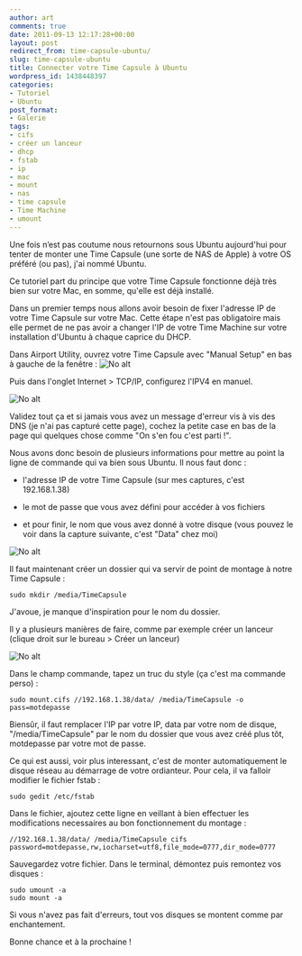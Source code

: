 ```yaml
---
author: art
comments: true
date: 2011-09-13 12:17:28+00:00
layout: post
redirect_from: time-capsule-ubuntu/
slug: time-capsule-ubuntu
title: Connecter votre Time Capsule à Ubuntu
wordpress_id: 1438448397
categories:
- Tutoriel
- Ubuntu
post_format:
- Galerie
tags:
- cifs
- créer un lanceur
- dhcp
- fstab
- ip
- mac
- mount
- nas
- time capsule
- Time Machine
- umount
---
```


Une fois n’est pas coutume nous retournons sous Ubuntu aujourd'hui pour tenter de monter une Time Capsule (une sorte de NAS de Apple) à votre OS préféré (ou pas), j'ai nommé Ubuntu.

Ce tutoriel part du principe que votre Time Capsule fonctionne déjà très bien sur votre Mac, en somme, qu'elle est déjà installé.

Dans un premier temps nous allons avoir besoin de fixer l'adresse IP de votre Time Capsule sur votre Mac. Cette étape n'est pas obligatoire mais elle permet de ne pas avoir a changer l'IP de votre Time Machine sur votre installation d'Ubuntu à chaque caprice du DHCP.

Dans Airport Utility, ouvrez votre Time Capsule avec "Manual Setup" en bas à gauche de la fenêtre :
<img alt="No alt" data-src="https://static.irz.fr/2011/09/hiro-2011-09-13-at-12.56.53.png" src="https://static.irz.fr/thumb.php?size=<100&crop=0&src=https://static.irz.fr/2011/09/hiro-2011-09-13-at-12.56.53.png" />

Puis dans l'onglet Internet > TCP/IP, configurez l'IPV4 en manuel.

<img alt="No alt" data-src="https://static.irz.fr/2011/09/hiro-2011-09-13-at-12.47.28.png" src="https://static.irz.fr/thumb.php?size=<100&crop=0&src=https://static.irz.fr/2011/09/hiro-2011-09-13-at-12.47.28.png" />

Validez tout ça et si jamais vous avez un message d'erreur vis à vis des DNS (je n'ai pas capturé cette page), cochez la petite case en bas de la page qui quelques chose comme "On s'en fou c'est parti !".

Nous avons donc besoin de plusieurs informations pour mettre au point la ligne de commande qui va bien sous Ubuntu. Il nous faut donc :



	
  * l'adresse IP de votre Time Capsule (sur mes captures, c'est 192.168.1.38)

	
  * le mot de passe que vous avez défini pour accéder à vos fichiers

	
  * et pour finir, le nom que vous avez donné à votre disque (vous pouvez le voir dans la capture suivante, c'est "Data" chez moi)


<img alt="No alt" data-src="https://static.irz.fr/2011/09/hiro-2011-09-13-at-12.49.11.png" src="https://static.irz.fr/thumb.php?size=<100&crop=0&src=https://static.irz.fr/2011/09/hiro-2011-09-13-at-12.49.11.png" />

Il faut maintenant créer un dossier qui va servir de point de montage à notre Time Capsule :

    
    sudo mkdir /media/TimeCapsule


J'avoue, je manque d'inspiration pour le nom du dossier.

Il y a plusieurs manières de faire, comme par exemple créer un lanceur (clique droit sur le bureau > Créer un lanceur)

<img alt="No alt" data-src="https://static.irz.fr/2011/09/Capture-Creer-lanceur.png" src="https://static.irz.fr/thumb.php?size=<100&crop=0&src=https://static.irz.fr/2011/09/Capture-Creer-lanceur.png" />

Dans le champ commande, tapez un truc du style (ça c'est ma commande perso) :

    
    sudo mount.cifs //192.168.1.38/data/ /media/TimeCapsule -o pass=motdepasse


Biensûr, il faut remplacer l'IP par votre IP, data par votre nom de disque, "/media/TimeCapsule" par le nom du dossier que vous avez créé plus tôt, motdepasse par votre mot de passe.

Ce qui est aussi, voir plus interessant, c'est de monter automatiquement le disque réseau au démarrage de votre ordianteur. Pour cela, il va falloir modifier le fichier fstab :

    
    sudo gedit /etc/fstab


Dans le fichier, ajoutez cette ligne en veillant à bien effectuer les modifications necessaires au bon fonctionnement du montage :

    
    //192.168.1.38/data/ /media/TimeCapsule cifs password=motdepasse,rw,iocharset=utf8,file_mode=0777,dir_mode=0777


Sauvegardez votre fichier. Dans le terminal, démontez puis remontez vos disques :

    
    sudo umount -a
    sudo mount -a


Si vous n'avez pas fait d'erreurs, tout vos disques se montent comme par enchantement.

Bonne chance et à la prochaine !

